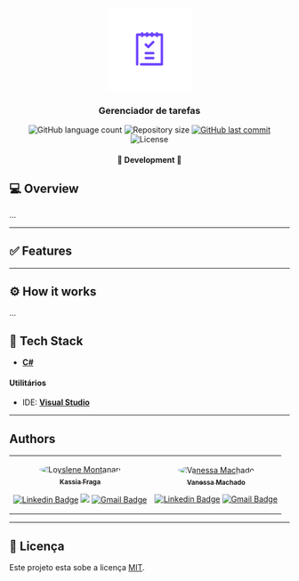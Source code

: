 <p align="center">
    <img src="DoList.png" height="150" width="150" alt="DoList" />
</p>

<h3 align="center">
    Gerenciador de tarefas
</h3>

<p align="center">
    <img alt="GitHub language count" src="https://img.shields.io/github/languages/count/KassiaMabily/DoList?color=%2304D361"/>
    <img alt="Repository size" src="https://img.shields.io/github/repo-size/KassiaMabily/DoList" />
    <a href="https://github.com/KassiaMabily/DoList/commits/main">
        <img alt="GitHub last commit" src="https://img.shields.io/github/last-commit/KassiaMabily/DoList">
    </a>
    <img alt="License" src="https://img.shields.io/badge/license-MIT-brightgreen">
</p>

<h4 align="center">
	🚧 Development 🚧
</h4>

## 💻 Overview

...

---
## ✅ Features

---

## ⚙️ How it works

...

## 🚀 Tech Stack

-   **[C#](https://docs.microsoft.com/pt-br/dotnet/csharp/)**

#### **Utilitários**

-   IDE:  **[Visual Studio](https://visualstudio.microsoft.com/pt-br/)**


---

## Authors
<table>
    <tr>
    <td align="center">
        <p>
            <a href="#">
                <img style="border-radius: 50%" src="https://avatars3.githubusercontent.com/u/52832800?s=460&u=61b426b901b8fe02e12019b1fdb67bf0072d4f00&v=4" width="100px;" alt="Loyslene Montanari"/>
                <br />
                <sub><b>Kassia Fraga</b></sub></a><a href="#" title="Kassia Fraga">
            </a>
            <br/>

[![Linkedin Badge](https://img.shields.io/badge/-Kassia-blue?style=flat-square&logo=Linkedin&logoColor=white&link=https://www.linkedin.com/in/kassia-fraga-178b7b1a7/)](https://www.linkedin.com/in/kassia-fraga-178b7b1a7/) 
[<img src = "https://img.shields.io/badge/@kassia.mabily-%23E4405F.svg?&style=flat-square&logo=instagram&logoColor=white">](https://www.instagram.com/kassia.mabily/)
[![Gmail Badge](https://img.shields.io/badge/-kassiafraga7@gmail.com-c14438?style=flat-square&logo=Gmail&logoColor=white&link=mailto:kassiafraga7@gmail.com)](mailto:kassiafraga7@gmail.com)
        </p>
    </td>
        <td align="center">
            <p>
                <a href="#">
                    <img style="border-radius: 50%" src="https://avatars3.githubusercontent.com/u/88675871?s=460&u=61b426b901b8fe02e12019b1fdb67bf0072d4f00&v=4" width="100px;" alt="Vanessa Machado"/>
                    <br />
                    <sub><b>Vanessa Machado</b></sub></a><a href="#" title="Vanessa Machado">
                </a>
                <br/>

[![Linkedin Badge](https://img.shields.io/badge/-Vanessa-blue?style=flat-square&logo=Linkedin&logoColor=white&link=https://www.linkedin.com/in/vanessa-machado-4302b8ab/)](https://www.linkedin.com/in/vanessa-machado-4302b8ab/) 
[![Gmail Badge](https://img.shields.io/badge/-vanessasilva@ucl.br-c14438?style=flat-square&logo=Gmail&logoColor=white&link=mailto:vanessasilva@ucl.br)](mailto:vanessasilva@ucl.br)
            </p>
        </td>
    </tr>
</table>

---

## 📝 Licença

Este projeto esta sobe a licença [MIT](./LICENSE).